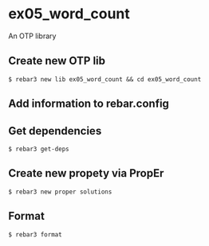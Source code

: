 ex05_word_count
=====

An OTP library

Create new OTP lib
-----
    $ rebar3 new lib ex05_word_count && cd ex05_word_count

Add information to rebar.config
-----

Get dependencies
-----
    $ rebar3 get-deps

Create new propety via PropEr
-----
    $ rebar3 new proper solutions
	
Format
-----
    $ rebar3 format